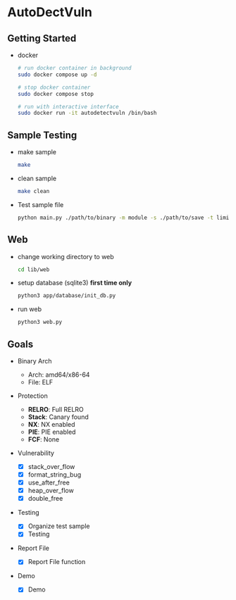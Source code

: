 # AutoDectVuln

## Getting Started

- docker

  ```sh
  # run docker container in background
  sudo docker compose up -d

  # stop docker container
  sudo docker compose stop

  # run with interactive interface
  sudo docker run -it autodetectvuln /bin/bash
  ```

## Sample Testing

- make sample
  ```sh
  make
  ```
- clean sample
  ```sh
  make clean
  ```
- Test sample file
  ```sh
  python main.py ./path/to/binary -m module -s ./path/to/save -t limit_time
  ```

## Web

- change working directory to web

  ```sh
  cd lib/web
  ```

- setup database (sqlite3) **first time only**

  ```sh
  python3 app/database/init_db.py
  ```

- run web

  ```sh
  python3 web.py
  ```

## Goals

- Binary Arch

  - Arch: amd64/x86-64
  - File: ELF

- Protection

  - **RELRO**: Full RELRO
  - **Stack**: Canary found
  - **NX**: NX enabled
  - **PIE**: PIE enabled
  - **FCF**: None

- Vulnerability

  - [x] stack_over_flow
  - [x] format_string_bug
  - [x] use_after_free
  - [x] heap_over_flow
  - [x] double_free

- Testing

  - [x] Organize test sample
  - [x] Testing

- Report File

  - [x] Report File function

- Demo
  - [x] Demo
